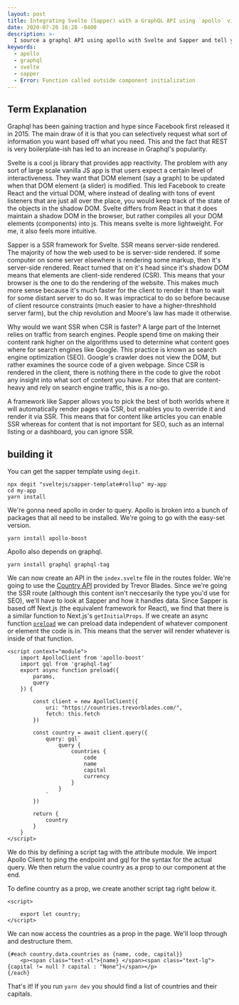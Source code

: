 ```yaml
---
layout: post
title: Integrating Svelte (Sapper) with a GraphQL API using `apollo` via SSR 
date: 2020-07-26 16:28 -0400
description: >-
  I source a graphql API using apollo with Svelte and Sapper and tell you how to do so.
keywords:
  - apollo
  - graphql
  - svelte
  - sapper
  - Error: Function called outside component initialization
---
```


## Term Explanation

Graphql has been gaining traction and hype since Facebook first released it in 2015. The main draw of it is that you can selectively request what sort of information you want based off what you need. This and the fact that REST is very boilerplate-ish has led to an increase in Graphql's popularity.

Svelte is a cool js library that provides app reactivity. The problem with any sort of large scale vanilla JS app is that users expect a certain level of interactiveness. They want that DOM element (say a graph) to be updated when that DOM element (a slider) is modified. This led Facebook to create React and the virtual DOM, where instead of dealing with tons of event listeners that are just all over the place, you would keep track of the state of the objects in the shadow DOM. Svelte differs from React in that it does maintain a shadow DOM in the browser, but rather compiles all your DOM elements (components) into js. This means svelte is more lightweight. For me, it also feels more intuitive.

Sapper is a SSR framework for Svelte. SSR means server-side rendered. The majority of how the web used to be is server-side rendered. If some computer on some server elsewhere is rendering some markup, then it's server-side rendered. React turned that on it's head since it's shadow DOM means that elements are client-side rendered (CSR). This means that your browser is the one to do the rendering of the website. This makes much more sense because it's much faster for the client to render it than to wait for some distant server to do so. It was impractical to do so before because of client resource constraints (much easier to have a higher-threshhold server farm), but the chip revolution and Moore's law has made it otherwise.
 
Why would we want SSR when CSR is faster? A large part of the Internet relies on traffic from search engines. People spend time on making their content rank higher on the algorithms used to determine what content goes where for search engines like Google. This practice is known as search engine optimization (SEO). Google's crawler does not view the DOM, but rather examines the source code of a given webpage. Since CSR is rendered in the client, there is nothing there in the code to give the robot any insight into what sort of content you have. For sites that are content-heavy and rely on search engine traffic, this is a no-go.

A framework like Sapper allows you to pick the best of both worlds where it will automatically render pages via CSR, but enables you to override it and render it via SSR. This means that for content like articles you can enable SSR whereas for content that is not important for SEO, such as an internal listing or a dashboard, you can ignore SSR.

## building it

You can get the sapper template using `degit`.

```shell
npx degit "sveltejs/sapper-template#rollup" my-app
cd my-app
yarn install
```

We're gonna need apollo in order to query. Apollo is broken into a bunch of packages that all need to be installed. We're going to go with the easy-set version.

```shell
yarn install apollo-boost
```

Apollo also depends on graphql.

```shell
yarn install graphql graphql-tag
```

We can now create an API in the `index.svelte` file in the routes folder. We're going to use the [Country API](https://countries.trevorblades.com/) provided by Trevor Blades. Since we're going the SSR route (although this content isn't neccesarily the type you'd use for SEO), we'll have to look at Sapper and how it handles data. Since Sapper is based off Next.js (the equivalent framework for React), we find that there is a similar function to Next.js's `getInitialProps`. If we create an async function [`preload`](https://sapper.svelte.dev/docs/#Preloading) we can preload data independent of whatever component or element the code is in. This means that the server will render whatever is inside of that function.

```svelte
<script context="module">
	import ApolloClient from 'apollo-boost'
	import gql from 'graphql-tag'
	export async function preload({
		params, 
		query
	}) {

		const client = new ApolloClient({
			uri: "https://countries.trevorblades.com/",
			fetch: this.fetch
		})

		const country = await client.query({
			query: gql`
				query {
					countries {
						code
						name
						capital
						currency
					}
				}
			`
		})

		return { 
			country
		}
	}
</script>
```

We do this by defining a script tag with the attribute module. We import Apollo Client to ping the endpoint and gql for the syntax for the actual query. We then return the value country as a prop to our component at the end.

To define country as a prop, we create another script tag right below it.

```svelte
<script>

	export let country;
</script>
```

We can now access the countries as a prop in the page. We'll loop through and destructure them.

```svelte
{#each country.data.countries as {name, code, capital}}
	<p><span class="text-xl">{name} </span><span class="text-lg">{capital != null ? capital : "None"}</span></p>
{/each}
```

That's it! If you run `yarn dev` you should find a list of countries and their capitals.